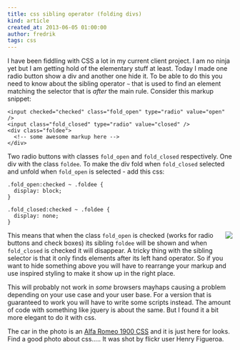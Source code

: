 ```yaml
---
title: css sibling operator (folding divs)
kind: article
created_at: 2013-06-05 01:00:00
author: fredrik
tags: css
---
```


I have been fiddling with CSS a lot in my current client project. I am no ninja yet but I am getting hold of the elementary stuff at least. Today I made one radio button show a div and another one hide it. To be able to do this you need to know about the sibling operator `~` that is used to find an element matching the selector that is *after* the main rule. Consider this markup snippet:

    <input checked="checked" class="fold_open" type="radio" value="open" />
    <input class="fold_closed" type="radio" value="closed" />
    <div class="foldee">
      <!-- some awesome markup here -->
    </div>

Two radio buttons with classes `fold_open` and `fold_closed` respectively. One div with the class `foldee`. To make the div fold when `fold_closed` selected and unfold when `fold_open` is selected - add this css:

    .fold_open:checked ~ .foldee {
      display: block;
    }

    .fold_closed:checked ~ .foldee {
      display: none;
    }

[<img src="http://farm4.staticflickr.com/3221/2844798054_37bc48f208_m.jpg" style="float:right" />](http://www.flickr.com/photos/henry-gail/2844798054)
This means that when the class `fold_open` is checked (works for radio buttons and check boxes) its sibling `foldee` will be shown and when `fold_closed` is checked it will disappear. A tricky thing with the sibling selector is that it only finds elements after its left hand operator. So if you want to hide something above you will have to rearrange your markup and use inspired styling to make it show up in the right place.

This will probably not work in *some* browsers mayhaps causing a problem depending on your use case and your user base. For a version that is guaranteed to work you will have to write some scripts instead. The amount of code with something like jquery is about the same. But I found it a bit more elegant to do it with css.

The car in the photo is an [Alfa Romeo 1900 CSS](http://en.wikipedia.org/wiki/Alfa_Romeo_1900) and it is just here for looks. Find a good photo about css..... It was shot by flickr user Henry Figueroa.
